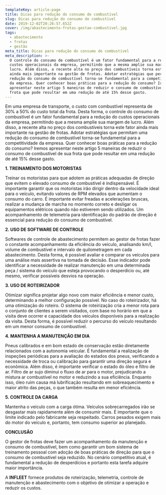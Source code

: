 ```yaml
---
templateKey: article-page
title: Dicas para redução do consumo de combustível
slug: Dicas para redução do consumo de combustível
date: 2019-12-02T20:26:57.652Z
cover: /img/abastecimento-frotas-gestao-combustivel.jpg
tags:
  - abastecimento
  - frotas
  - gestão
meta_title: Dicas para redução do consumo de combustível
meta_description: >-
  O controle do consumo de combustível é um fator fundamental para a redução do
  custos operacionais da empresa, permitindo que a mesma amplie sua margem de
  lucro. Além disso, a recente alta no preço dos combustíveis torna este fator
  ainda mais importante na gestão de frotas. Adotar estratégias que permitam uma
  redução do consumo de combustível torna-se fundamental para a competitividade
  da empresa. Quer conhecer boas práticas para a redução do consumo? Iremos
  apresentar neste artigo 5 maneiras de reduzir o consumo de combustível de sua
  frota que pode resultar em uma redução de até 15% desse gasto.
---
```

Em uma empresa de transporte, o custo com combustível representa de 30% a 50% do custo total da frota. Desta forma, o controle do consumo de combustível é um fator fundamental para a redução do custos operacionais da empresa, permitindo que a mesma amplie sua margem de lucro. Além disso, a recente alta no preço dos combustíveis torna este fator ainda mais importante na gestão de frotas. Adotar estratégias que permitam uma redução do consumo de combustível torna-se fundamental para a competitividade da empresa. Quer conhecer boas práticas para a redução do consumo? Iremos apresentar neste artigo 5 maneiras de reduzir o consumo de combustível de sua frota que pode resultar em uma redução de até 15% desse gasto.



**1. TREINAMENTO DOS MOTORISTAS**

Treinar os motoristas para que adotem as práticas adequadas de direção que evitem o elevado consumo de combustível é indispensável. É importante garantir que os motoristas irão dirigir dentro da velocidade ideal para o veículo, evitando valores de RPM elevados que aumentam o consumo do carro. É importante evitar freadas e acelerações bruscas, realizar a mudança de marcha no momento correto e desligar os equipamentos elétricos quando não estiverem sendo utilizados. Um acompanhamento de telemetria para identificação do padrão de direção é essencial para redução do consumo de combustível.



**2. USO DE SOFTWARE DE CONTROLE**

Softwares de controle de abastecimento permitem ao gestor de frotas fazer o constante acompanhamento da eficiência do veículo, analisando km/l, volume de combustível e intervalo de quilometragem em cada abastecimento. Desta forma, é possível avaliar e comparar os veículos para uma análise mais assertiva na tomada de decisão. Esse indicador pode identificar a necessidade de realizar manutenção em uma determinada peça / sistema do veículo que esteja provocando o desperdício ou, até mesmo, verificar possíveis desvios na operação.



**3. USO DE ROTEIRIZADOR**

Otimizar significa projetar algo novo com maior eficiência e menor custo, determinando a melhor configuração possível. No caso do roteirizador, há uma otimização do roteiro. O sistema de roteirização cria a menor rota para o conjunto de clientes a serem visitados, com base no horário em que a visita deve ocorrer e capacidade dos veículos disponíveis para a realização da visita. Desta forma, é possível reduzir o percurso do veículo resultando em um menor consumo de combustível.



**4. MANTENHA A MANUTENÇÃO EM DIA**

Pneus calibrados e em bom estado de conservação estão diretamente relacionados com a autonomia veicular. É fundamental a realização de inspeções periódicas para a avaliação do estados dos pneus, verificando a necessidade de troca ou calibração para garantir uma direção segura e econômica. Além disso, é importante verificar o estado do óleo e filtro de ar. Filtro de ar sujo diminui o fluxo de ar para o motor, prejudicando a mistura ar combustível no motor e reduzindo a sua eficiência. Enquanto isso, óleo ruim causa má lubrificação resultando em sobreaquecimento e maior atrito das peças, o que também resulta em menor eficiência.



**5. CONTROLE DA CARGA**

Mantenha o veículo com a carga ótima. Veículos sobrecarregados irão se desgastar mais rapidamente além de consumir mais. É importante que o limite indicado pelo fabricante seja respeitado. Carros pesados exigem mais do motor do veículo e, portanto, tem consumo superior ao planejado.



**CONCLUSÃO**

O gestor de frotas deve fazer um acompanhamento da manutenção e consumo de combustível, bem como garantir um bom sistema de treinamento pessoal com adoção de boas práticas de direção para que o consumo de combustível seja reduzido. No cenário competitivo atual, é fundamental a redução de desperdícios e portanto esta tarefa adquire maior importância.

A **INFLEET** fornece produtos de roteirização, telemetria, controle de manutenção e abastecimento com o objetivo de otimizar a operação e reduzir os custos.
